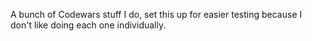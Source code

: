 A bunch of Codewars stuff I do, set this up for easier testing because I don't like doing each one individually.